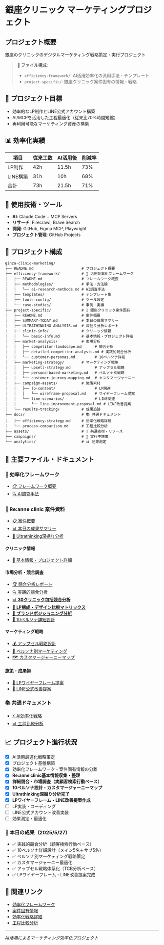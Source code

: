 # 銀座クリニック マーケティングプロジェクト

## プロジェクト概要
銀座のクリニックのデジタルマーケティング戦略策定・実行プロジェクト

> **📁 ファイル構成**: 
> - `efficiency-framework/`: AI活用効率化の汎用手法・テンプレート
> - `project-specific/`: 銀座クリニック案件固有の情報・戦略

## 🎯 プロジェクト目標
- 効率的なLP制作とLINE公式アカウント構築
- AI/MCPを活用した工程最適化（従来比70%時間短縮）
- 再利用可能なマーケティング資産の構築

## 📊 効率化実績
| 項目 | 従来工数 | AI活用後 | 削減率 |
|------|----------|----------|--------|
| LP制作 | 42h | 11.5h | 73% |
| LINE構築 | 31h | 10h | 68% |
| 合計 | 73h | 21.5h | 71% |

## 🚀 使用技術・ツール
- **AI**: Claude Code + MCP Servers
- **リサーチ**: Firecrawl, Brave Search
- **開発**: GitHub, Figma MCP, Playwright
- **プロジェクト管理**: GitHub Projects

## 📁 プロジェクト構成
```
ginza-clinic-marketing/
├── README.md                      # プロジェクト概要
├── efficiency-framework/          # 🔧 汎用効率化フレームワーク
│   ├── README.md                  # フレームワーク概要
│   ├── methodologies/             # 手法・方法論
│   │   └── ai-research-methods.md # AI調査手法
│   ├── templates/                 # テンプレート集
│   ├── tools-config/              # ツール設定
│   └── case-studies/              # 事例・実績
├── project-specific/              # 🏥 銀座クリニック案件固有
│   ├── README.md                  # 案件概要
│   ├── SUMMARY-TODAY.md           # 本日の成果サマリー
│   ├── ULTRATHINKING-ANALYSIS.md  # 深掘り分析レポート
│   ├── clinic-info/               # クリニック情報
│   │   └── basic-info.md          # 基本情報・プロジェクト詳細
│   ├── market-analysis/           # 市場分析
│   │   ├── competitor-landscape.md      # 競合分析
│   │   ├── detailed-competitor-analysis.md # 実践的競合分析
│   │   └── customer-personas.md         # 10ペルソナ詳細
│   ├── marketing-strategy/        # マーケティング戦略
│   │   ├── upsell-strategy.md           # アップセル戦略
│   │   ├── persona-based-marketing.md   # ペルソナ別戦略
│   │   └── customer-journey-mapping.md  # カスタマージャーニー
│   ├── campaign-assets/           # 施策素材
│   │   ├── lp-content/                  # LP関連
│   │   │   └── wireframe-proposal.md    # ワイヤーフレーム提案
│   │   └── line-scenarios/              # LINE関連
│   │       └── line-improvement-proposal.md # LINE改善提案
│   └── results-tracking/          # 成果追跡
├── docs/                          # 📚 共通ドキュメント
│   ├── efficiency-strategy.md     # 効率化戦略詳細
│   └── process-comparison.md      # 工程比較分析
├── assets/                        # 🎨 共通素材・リソース
├── campaigns/                     # 🚀 実行中施策
└── analytics/                     # 📊 効果測定
```

## 📂 主要ファイル・ドキュメント

### 🔧 効率化フレームワーク
- [📋 フレームワーク概要](./efficiency-framework/README.md)
- [🔍 AI調査手法](./efficiency-framework/methodologies/ai-research-methods.md)

### 🏥 Re:anne clinic 案件資料
- [📋 案件概要](./project-specific/README.md)
- [📊 本日の成果サマリー](./project-specific/SUMMARY-TODAY.md)
- [🧠 Ultrathinking深掘り分析](./project-specific/ULTRATHINKING-ANALYSIS.md)

#### クリニック情報
- [🏥 基本情報・プロジェクト詳細](./project-specific/clinic-info/basic-info.md)

#### 市場分析・競合調査
- [🏆 競合分析レポート](./project-specific/market-analysis/competitor-landscape.md)
- [🔍 実践的競合分析](./project-specific/market-analysis/detailed-competitor-analysis.md)
- [📊 **30クリニック包括競合分析**](./project-specific/market-analysis/comprehensive-competitor-analysis-30.md)
- [🎨 **LP構成・デザイン比較マトリックス**](./project-specific/market-analysis/lp-design-comparison-matrix.md)
- [🎯 **ブランドポジショニング分析**](./project-specific/market-analysis/brand-positioning-analysis.md)
- [👥 10ペルソナ詳細設計](./project-specific/market-analysis/customer-personas.md)

#### マーケティング戦略
- [💰 アップセル戦略設計](./project-specific/marketing-strategy/upsell-strategy.md)
- [🎯 ペルソナ別マーケティング](./project-specific/marketing-strategy/persona-based-marketing.md)
- [🗺️ カスタマージャーニーマップ](./project-specific/marketing-strategy/customer-journey-mapping.md)

#### 施策・成果物
- [📱 LPワイヤーフレーム提案](./project-specific/campaign-assets/lp-content/wireframe-proposal.md)
- [💬 LINE公式改善提案](./project-specific/campaign-assets/line-scenarios/line-improvement-proposal.md)

### 📚 共通ドキュメント
- [⚡ AI効率化戦略](./docs/efficiency-strategy.md)
- [📊 工程比較分析](./docs/process-comparison.md)

## 📈 プロジェクト進行状況
- [x] AI活用最適化戦略策定
- [x] プロジェクト基盤構築
- [x] 効率化フレームワーク・案件固有情報の分離
- [x] **Re:anne clinic基本情報収集・整理**
- [x] **詳細競合・市場調査（実顧客検索行動ベース）**
- [x] **10ペルソナ設計・カスタマージャーニーマップ**
- [x] **Ultrathinking深掘り分析完了**
- [x] **LPワイヤーフレーム・LINE改善提案作成**
- [ ] LP実装・コーディング
- [ ] LINE公式アカウント改善実装
- [ ] 効果測定・最適化

### 🎯 本日の成果（2025/5/27）
- ✅ 実践的競合分析（顧客検索行動ベース）
- ✅ 10ペルソナ詳細設計（メイン5名＋サブ5名）
- ✅ ペルソナ別マーケティング戦略策定
- ✅ カスタマージャーニー最適化
- ✅ アップセル戦略体系化（TCB分析ベース）
- ✅ LPワイヤーフレーム・LINE改善提案完成

## 🔗 関連リンク
- [効率化フレームワーク](./efficiency-framework/README.md)
- [案件固有情報](./project-specific/README.md)
- [効率化戦略詳細](./docs/efficiency-strategy.md)
- [工程比較分析](./docs/process-comparison.md)

---
*AI活用によるマーケティング効率化プロジェクト*